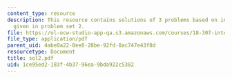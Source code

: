 ```yaml
---
content_type: resource
description: This resource contains solutions of 3 problems based on integral equations
  given in problem set 2.
file: https://ol-ocw-studio-app-qa.s3.amazonaws.com/courses/18-307-integral-equations-spring-2006/1ce95ed2183f4b3796ea9bda922c5382_sol2.pdf
file_type: application/pdf
parent_uid: 4abe0a22-8ee8-28be-92fd-8ac747e43f8d
resourcetype: Document
title: sol2.pdf
uid: 1ce95ed2-183f-4b37-96ea-9bda922c5382
---
```

